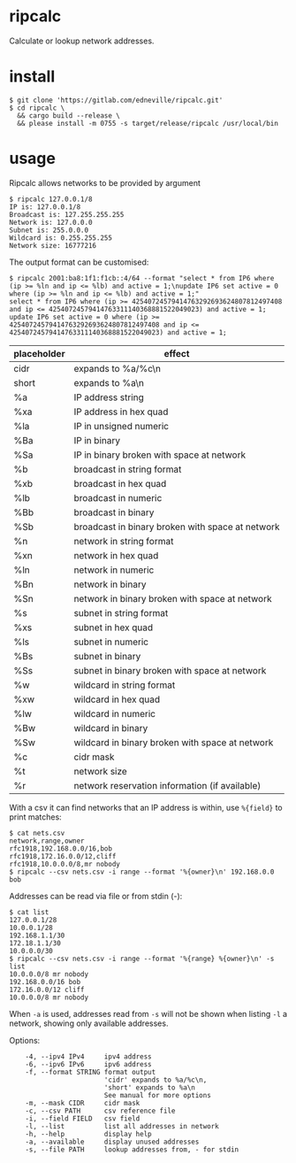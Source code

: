 # ripcalc

Calculate or lookup network addresses.

# install

```
$ git clone 'https://gitlab.com/edneville/ripcalc.git'
$ cd ripcalc \
  && cargo build --release \
  && please install -m 0755 -s target/release/ripcalc /usr/local/bin
```

# usage

Ripcalc allows networks to be provided by argument

```
$ ripcalc 127.0.0.1/8
IP is: 127.0.0.1/8
Broadcast is: 127.255.255.255
Network is: 127.0.0.0
Subnet is: 255.0.0.0
Wildcard is: 0.255.255.255
Network size: 16777216
```

The output format can be customised:

```
$ ripcalc 2001:ba8:1f1:f1cb::4/64 --format "select * from IP6 where (ip >= %ln and ip <= %lb) and active = 1;\nupdate IP6 set active = 0 where (ip >= %ln and ip <= %lb) and active = 1;"
select * from IP6 where (ip >= 42540724579414763292693624807812497408 and ip <= 42540724579414763311140368881522049023) and active = 1;
update IP6 set active = 0 where (ip >= 42540724579414763292693624807812497408 and ip <= 42540724579414763311140368881522049023) and active = 1;
```

| placeholder | effect |
|-------------|--------|
| cidr        | expands to %a/%c\n |
| short       | expands to %a\n |
| %a          | IP address string |
| %xa         | IP address in hex quad |
| %la         | IP in unsigned numeric |
| %Ba         | IP in binary |
| %Sa         | IP in binary broken with space at network |
| %b          | broadcast in string format |
| %xb         | broadcast in hex quad |
| %lb         | broadcast in numeric |
| %Bb         | broadcast in binary |
| %Sb         | broadcast in binary broken with space at network |
| %n          | network in string format |
| %xn         | network in hex quad |
| %ln         | network in numeric |
| %Bn         | network in binary |
| %Sn         | network in binary broken with space at network |
| %s          | subnet in string format |
| %xs         | subnet in hex quad |
| %ls         | subnet in numeric |
| %Bs         | subnet in binary |
| %Ss         | subnet in binary broken with space at network |
| %w          | wildcard in string format |
| %xw         | wildcard in hex quad |
| %lw         | wildcard in numeric |
| %Bw         | wildcard in binary |
| %Sw         | wildcard in binary broken with space at network |
| %c          | cidr mask |
| %t          | network size |
| %r          | network reservation information (if available) |

With a csv it can find networks that an IP address is within, use `%{field}` to print matches:

```
$ cat nets.csv
network,range,owner
rfc1918,192.168.0.0/16,bob
rfc1918,172.16.0.0/12,cliff
rfc1918,10.0.0.0/8,mr nobody
$ ripcalc --csv nets.csv -i range --format '%{owner}\n' 192.168.0.0
bob
```

Addresses can be read via file or from stdin (-):

```
$ cat list
127.0.0.1/28
10.0.0.1/28
192.168.1.1/30
172.18.1.1/30
10.0.0.0/30
$ ripcalc --csv nets.csv -i range --format '%{range} %{owner}\n' -s list
10.0.0.0/8 mr nobody
192.168.0.0/16 bob
172.16.0.0/12 cliff
10.0.0.0/8 mr nobody
```

When `-a` is used, addresses read from `-s` will not be shown when listing `-l` a network, showing only available addresses.

Options:

```
    -4, --ipv4 IPv4     ipv4 address
    -6, --ipv6 IPv6     ipv6 address
    -f, --format STRING format output
                        'cidr' expands to %a/%c\n,
                        'short' expands to %a\n
                        See manual for more options
    -m, --mask CIDR     cidr mask
    -c, --csv PATH      csv reference file
    -i, --field FIELD   csv field
    -l, --list          list all addresses in network
    -h, --help          display help
    -a, --available     display unused addresses
    -s, --file PATH     lookup addresses from, - for stdin
```


